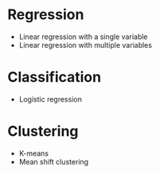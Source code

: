 <h1 align="left">Regression</h1>

<ul align="left">
  <li>Linear regression with a single variable</li>
  <li>Linear regression with multiple variables</li>
</ul>

<h1 align="left">Classification</h1>

<ul align="left">
  <li>Logistic regression</li>
</ul>

<h1 align="left">Clustering</h1>

<ul align="left">
  <li>K-means</li>
  <li>Mean shift clustering</li>
</ul>
